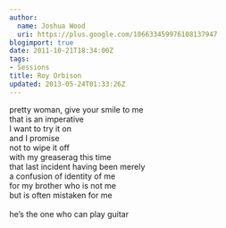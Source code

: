 ```yaml
---
author:
  name: Joshua Wood
  uri: https://plus.google.com/106633459976108137947
blogimport: true
date: 2011-10-21T18:34:00Z
tags:
- Sessions
title: Roy Orbison
updated: 2013-05-24T01:33:26Z
---
```


pretty woman, give your smile to me<br/>
that is an imperative<br/>
I want to try it on<br/>
and I promise<br/>
not to wipe it off<br/>
with my greaserag this time<br/>
that last incident having been merely<br/>
a confusion of identity of me<br/>
for my brother who is not me<br/>
but is often mistaken for me<br/><br/>
he’s the one who can play guitar
<!--more-->
